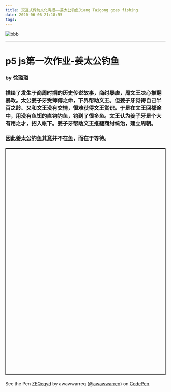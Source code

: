 ```yaml
---
title: 交互式传统文化海报——姜太公钓鱼Jiang Taigong goes fishing
date: 2020-06-06 21:18:55
tags:
---
```


![bbb](bbb.png)

---
# p5 js第一次作业-姜太公钓鱼
### by 徐璐璐 
### 描绘了发生于商周时期的历史传说故事，商纣暴虐，周文王决心推翻暴政。太公姜子牙受师傅之命，下界帮助文王。但姜子牙觉得自己半百之龄、又和文王没有交情，很难获得文王赏识。于是在文王回都途中，用没有鱼饵的直钩钓鱼，钓到了很多鱼。文王认为姜子牙是个大有用之才，招入帐下。姜子牙帮助文王推翻商纣统治，建立周朝。
### 因此姜太公钓鱼其意并不在鱼，而在于等待。
#### <p class="codepen" data-height="713" data-theme-id="light" data-default-tab="result" data-user="awawwarreq" data-slug-hash="ZEQeqyd" style="height: 713px; box-sizing: border-box; display: flex; align-items: center; justify-content: center; border: 2px solid; margin: 1em 0; padding: 1em;" data-pen-title="ZEQeqyd">
  <span>See the Pen <a href="https://codepen.io/awawwarreq/pen/ZEQeqyd">
  ZEQeqyd</a> by awawwarreq (<a href="https://codepen.io/awawwarreq">@awawwarreq</a>)
  on <a href="https://codepen.io">CodePen</a>.</span>
</p>
<script async src="https://static.codepen.io/assets/embed/ei.js"></script>

